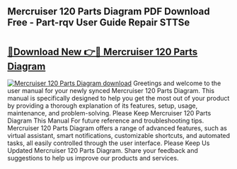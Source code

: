 ## Mercruiser 120 Parts Diagram PDF Download Free - Part-rqv User Guide Repair STTSe

# <h2><a href="http://dfseuab.blite.top/?on=Mercruiser+120+Parts+Diagram">🔗Download New 👉🔴 Mercruiser 120 Parts Diagram</a></h2>

[![Mercruiser 120 Parts Diagram download](https://i.imgur.com/lujVjoI.png)](http://dfseuab.blite.top/?on=Mercruiser+120+Parts+Diagram)
Greetings and welcome to the user manual for your newly synced Mercruiser 120 Parts Diagram. This manual is specifically designed to help you get the most out of your product by providing a thorough explanation of its features, setup, usage, maintenance, and problem-solving. Please Keep Mercruiser 120 Parts Diagram This Manual For future reference and troubleshooting tips. Mercruiser 120 Parts Diagram offers a range of advanced features, such as virtual assistant, smart notifications, customizable shortcuts, and automated tasks, all easily controlled through the user interface. Please Keep Us Updated Mercruiser 120 Parts Diagram. Share your feedback and suggestions to help us improve our products and services.
